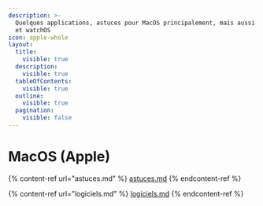 ```yaml
---
description: >-
  Quelques applications, astuces pour MacOS principalement, mais aussi iOS, tvOS
  et watchOS
icon: apple-whole
layout:
  title:
    visible: true
  description:
    visible: true
  tableOfContents:
    visible: true
  outline:
    visible: true
  pagination:
    visible: false
---
```


# MacOS (Apple)

{% content-ref url="astuces.md" %}
[astuces.md](astuces.md)
{% endcontent-ref %}

{% content-ref url="logiciels.md" %}
[logiciels.md](logiciels.md)
{% endcontent-ref %}
